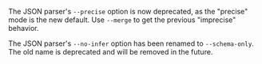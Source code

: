 The JSON parser's `--precise` option is now deprecated, as the "precise" mode
is the new default. Use `--merge` to get the previous "imprecise" behavior.

The JSON parser's `--no-infer` option has been renamed to `--schema-only`. The
old name is deprecated and will be removed in the future.
